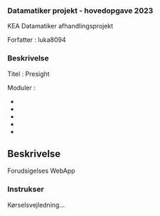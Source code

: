 ### Datamatiker projekt - hovedopgave 2023
KEA Datamatiker afhandlingsprojekt

Forfatter : luka8094

### Beskrivelse

Titel : Presight

Moduler :

-
-
-
-
-

## Beskrivelse

Forudsigelses WebApp 

### Instrukser

Kørselsvejledning...